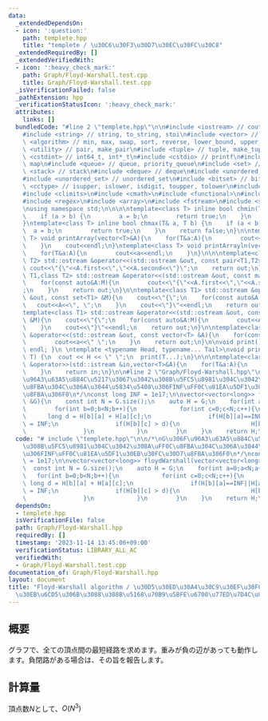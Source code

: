 ```yaml
---
data:
  _extendedDependsOn:
  - icon: ':question:'
    path: templete.hpp
    title: "templete / \u30C6\u30F3\u30D7\u30EC\u30FC\u30C8"
  _extendedRequiredBy: []
  _extendedVerifiedWith:
  - icon: ':heavy_check_mark:'
    path: Graph/Floyd-Warshall.test.cpp
    title: Graph/Floyd-Warshall.test.cpp
  _isVerificationFailed: false
  _pathExtension: hpp
  _verificationStatusIcon: ':heavy_check_mark:'
  attributes:
    links: []
  bundledCode: "#line 2 \"templete.hpp\"\n\n#include <iostream> // cout, endl, cin\n\
    #include <string> // string, to_string, stoi\n#include <vector> // vector\n#include\
    \ <algorithm> // min, max, swap, sort, reverse, lower_bound, upper_bound\n#include\
    \ <utility> // pair, make_pair\n#include <tuple> // tuple, make_tuple\n#include\
    \ <cstdint> // int64_t, int*_t\n#include <cstdio> // printf\n#include <map> //\
    \ map\n#include <queue> // queue, priority_queue\n#include <set> // set\n#include\
    \ <stack> // stack\n#include <deque> // deque\n#include <unordered_map> // unordered_map\n\
    #include <unordered_set> // unordered_set\n#include <bitset> // bitset\n#include\
    \ <cctype> // isupper, islower, isdigit, toupper, tolower\n#include <iomanip>\n\
    #include <climits>\n#include <cmath>\n#include <functional>\n#include <numeric>\n\
    #include <regex>\n#include <array>\n#include <fstream>\n#include <sstream>\n\n\
    \nusing namespace std;\n\n\n\ntemplate<class T> inline bool chmin(T& a, T b) {\n\
    \    if (a > b) {\n        a = b;\n        return true;\n    }\n    return false;\n\
    }\ntemplate<class T> inline bool chmax(T& a, T b) {\n    if (a < b) {\n      \
    \  a = b;\n        return true;\n    }\n    return false;\n}\n\ntemplate<class\
    \ T> void printArray(vector<T>&A){\n    for(T&a:A){\n        cout<<a<<\" \";\n\
    \    }\n    cout<<endl;\n}\ntemplate<class T> void printArrayln(vector<T>&A){\n\
    \    for(T&a:A){\n        cout<<a<<endl;\n    }\n}\n\n\ntemplate<class T1,class\
    \ T2> std::ostream &operator<<(std::ostream &out, const pair<T1,T2> &A){\n   \
    \ cout<<\"{\"<<A.first<<\",\"<<A.second<<\"}\";\n    return out;\n}\n\ntemplate<class\
    \ T1,class T2> std::ostream &operator<<(std::ostream &out, const map<T1,T2> &M){\n\
    \    for(const auto&A:M){\n        cout<<\"{\"<<A.first<<\",\"<<A.second<<\"}\"\
    ;\n    }\n    return out;\n}\n\ntemplate<class T1> std::ostream &operator<<(std::ostream\
    \ &out, const set<T1> &M){\n    cout<<\"{\";\n    for(const auto&A:M){\n     \
    \   cout<<A<<\", \";\n    }\n    cout<<\"}\"<<endl;\n    return out;\n}\n\n\n\
    template<class T1> std::ostream &operator<<(std::ostream &out, const multiset<T1>\
    \ &M){\n    cout<<\"{\";\n    for(const auto&A:M){\n        cout<<A<<\", \";\n\
    \    }\n    cout<<\"}\"<<endl;\n    return out;\n}\n\ntemplate<class T> std::ostream\
    \ &operator<<(std::ostream &out, const vector<T> &A){\n    for(const T &a:A){\n\
    \        cout<<a<<\" \";\n    }\n    return out;\n}\n\nvoid print() { cout <<\
    \ endl; }\n \ntemplate <typename Head, typename... Tail>\nvoid print(Head H, Tail...\
    \ T) {\n  cout << H << \" \";\n  print(T...);\n}\n\n\ntemplate<class T> std::istream\
    \ &operator>>(std::istream &in,vector<T>&A){\n    for(T&a:A){\n        std::cin>>a;\n\
    \    }\n    return in;\n}\n\n#line 2 \"Graph/Floyd-Warshall.hpp\"\n\n/*\nG\u306F\
    \u96A3\u63A5\u884C\u5217\u3067\u3042\u308B\u5FC5\u8981\u304C\u3042\u308A\uFF0C\
    \u8FBA\u304C\u306A\u3044\u5834\u5408\u306FINF\uFF0C\u81EA\u5DF1\u30EB\u30FC\u30D7\
    \u8FBA\u306F0\n*/\nconst long INF = 1e17;\n\nvector<vector<long>> floydWarshall(vector<vector<long>>\
    \ &G){\n    const int N = G.size();\n    auto H = G;\n    for(int a=0;a<N;a++){\n\
    \        for(int b=0;b<N;b++){\n            for(int c=0;c<N;c++){\n          \
    \      long d = H[b][a] + H[a][c];\n                if(H[b][a]==INF||H[a][c]==INF)d\
    \ = INF;\n                if(H[b][c] > d){\n                    H[b][c] = d;\n\
    \                }\n            }\n        }\n    }\n    return H;\n}\n"
  code: "# include \"templete.hpp\"\n\n/*\nG\u306F\u96A3\u63A5\u884C\u5217\u3067\u3042\
    \u308B\u5FC5\u8981\u304C\u3042\u308A\uFF0C\u8FBA\u304C\u306A\u3044\u5834\u5408\
    \u306FINF\uFF0C\u81EA\u5DF1\u30EB\u30FC\u30D7\u8FBA\u306F0\n*/\nconst long INF\
    \ = 1e17;\n\nvector<vector<long>> floydWarshall(vector<vector<long>> &G){\n  \
    \  const int N = G.size();\n    auto H = G;\n    for(int a=0;a<N;a++){\n     \
    \   for(int b=0;b<N;b++){\n            for(int c=0;c<N;c++){\n               \
    \ long d = H[b][a] + H[a][c];\n                if(H[b][a]==INF||H[a][c]==INF)d\
    \ = INF;\n                if(H[b][c] > d){\n                    H[b][c] = d;\n\
    \                }\n            }\n        }\n    }\n    return H;\n}\n"
  dependsOn:
  - templete.hpp
  isVerificationFile: false
  path: Graph/Floyd-Warshall.hpp
  requiredBy: []
  timestamp: '2023-11-14 13:45:06+09:00'
  verificationStatus: LIBRARY_ALL_AC
  verifiedWith:
  - Graph/Floyd-Warshall.test.cpp
documentation_of: Graph/Floyd-Warshall.hpp
layout: document
title: "Floyd-Warshall algorithm / \u30D5\u30ED\u30A4\u30C9\u30EF\u30FC\u30B7\u30E3\
  \u30EB\u6CD5\u306B\u3088\u308B\u5168\u70B9\u5BFE\u6700\u77ED\u7D4C\u8DEF"
---
```


## 概要
グラフで、全ての頂点間の最短経路を求めます。重みが負の辺があっても動作します。負閉路がある場合は、その旨を報告します。

## 計算量
頂点数$N$として、$O(N^3)$
